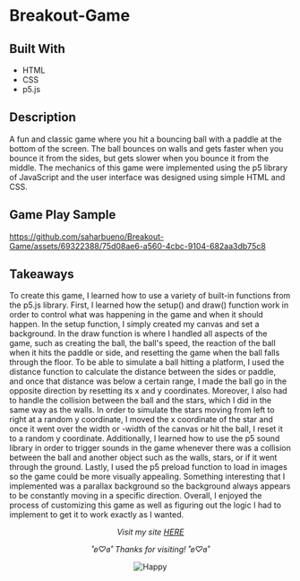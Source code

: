 # Breakout-Game

## Built With
- HTML
- CSS
- p5.js

## Description
A fun and classic game where you hit a bouncing ball with a paddle at the bottom of the screen. The ball bounces on walls and gets faster when you bounce it from the sides, but gets slower when you bounce it from the middle. The mechanics of this game were implemented using the p5 library of JavaScript and the user interface was designed using simple HTML and CSS. 

## Game Play Sample
https://github.com/saharbueno/Breakout-Game/assets/69322388/75d08ae6-a560-4cbc-9104-682aa3db75c8

## Takeaways
To create this game, I learned how to use a variety of built-in functions from the p5.js library. First, I learned how the setup() and draw() function work in order to control what was happening in the game and when it should happen. In the setup function, I simply created my canvas and set a background. In the draw function is where I handled all aspects of the game, such as creating the ball, the ball's speed, the reaction of the ball when it hits the paddle or side, and resetting the game when the ball falls through the floor. To be able to simulate a ball hitting a platform, I used the distance function to calculate the distance between the sides or paddle, and once that distance was below a certain range, I made the ball go in the opposite direction by resetting its x and y coordinates. Moreover, I also had to handle the collision between the ball and the stars, which I did in the same way as the walls. In order to simulate the stars moving from left to right at a random y coordinate, I moved the x coordinate of the star and once it went over the width or -width of the canvas or hit the ball, I reset it to a random y coordinate. Additionally, I learned how to use the p5 sound library in order to trigger sounds in the game whenever there was a collision between the ball and another object such as the walls, stars, or if it went through the ground. Lastly, I used the p5 preload function to load in images so the game could be more visually appealing. Something interesting that I implemented was a parallax background so the background always appears to be constantly moving in a specific direction. Overall, I enjoyed the process of customizing this game as well as figuring out the logic I had to implement to get it to work exactly as I wanted. 

<p align="center">
  <i>Visit my site <a href="https://i6.cims.nyu.edu/~sb8249/interactive/assignment02/index.html">HERE</a></i>
</p>

<p align="center">
  <i>˚ʚ♡ɞ˚ Thanks for visiting! ˚ʚ♡ɞ˚</i>
</p>

<p align="center">
  <img src="https://media.giphy.com/media/VwmUKv6Mh91de/giphy.gif" alt="Happy">
</p>
